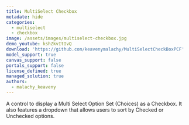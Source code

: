 ```yaml
---
title: MultiSelect Checkbox
metadate: hide
categories:
  - multiselect
  - checkbox
image: /assets/images/multiselect-checkbox.jpg
demo_youtube: kshZkvItIvQ
download: 'https://github.com/keavenymalachy/MultiSelectCheckBoxPCF'
model_support: true
canvas_support: false
portals_support: false
license_defined: true
managed_solution: true
authors:
  - malachy_keaveny
---
```

A control to display a Multi Select Option Set (Choices) as a Checkbox. It also features a dropdown that allows users to sort by Checked or Unchecked options.
